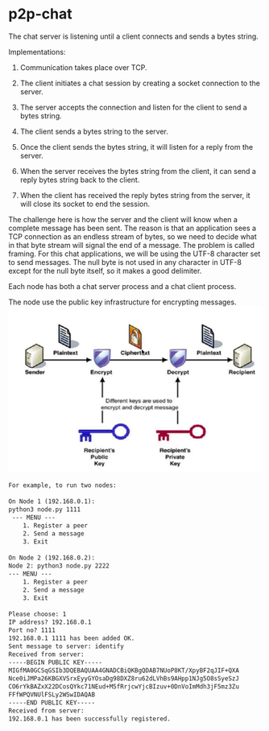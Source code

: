 # p2p-chat

The chat server is listening until a client connects and sends a bytes string.

Implementations:
1.	Communication takes place over TCP.

2.	The client initiates a chat session by creating a socket connection to the server.

3.	The server accepts the connection and listen for the client to send a bytes string.

4.	The client sends a bytes string to the server.

5.	Once the client sends the bytes string, it will listen for a reply from the server.

6.	When the server receives the bytes string from the client, it can send a reply bytes string back to the client.

7.	When the client has received the reply bytes string from the server, it will close its socket to end the session.

The challenge here is how the server and the client will know when a complete message has been sent. The reason is that an application sees a TCP connection as an endless stream of bytes, so we need to decide what in that byte stream will signal the end of a message. The problem is called framing. For this chat applications, we will be using the UTF-8 character set to send messages. The null byte is not used in any character in UTF-8 except for the null byte itself, so it makes a good delimiter.

Each node has both a chat server process and a chat client process. 

The node use the public key infrastructure for encrypting messages.
![](https://github.com/ewibowo/p2p-chat/raw/master/PKI.png)

```
For example, to run two nodes:

On Node 1 (192.168.0.1):
python3 node.py 1111
 --- MENU ---
    1. Register a peer
    2. Send a message
    3. Exit
    
On Node 2 (192.168.0.2):
Node 2: python3 node.py 2222
--- MENU ---
    1. Register a peer
    2. Send a message
    3. Exit
    
Please choose: 1
IP address? 192.168.0.1
Port no? 1111
192.168.0.1 1111 has been added OK.
Sent message to server: identify
Received from server: 
-----BEGIN PUBLIC KEY-----
MIGfMA0GCSqGSIb3DQEBAQUAA4GNADCBiQKBgQDAB7NUoP8KT/XpyBF2qJIF+QXA
Nce0iJMPa26KBGXVSrxEyyGYOsaDg98DXZ8ru62dLVhBs9AHpp1NJg5O8sSyeSzJ
CO6rYkBAZxX22DCosQYkc71NEud+M5fRrjcwYjcBIzuv+0DnVoImMdh3jF5mz3Zu
FFfWPQVNUlFSLy2WSwIDAQAB
-----END PUBLIC KEY-----
Received from server: 
192.168.0.1 has been successfully registered.
```
